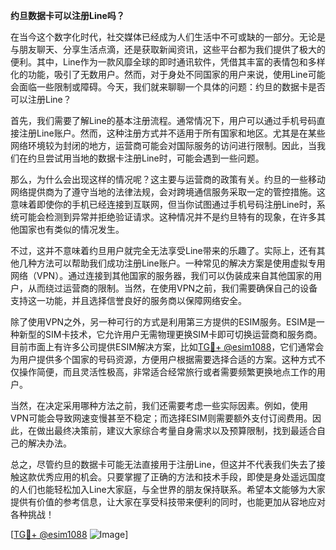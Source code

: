 **约旦数据卡可以注册Line吗？**

在当今这个数字化时代，社交媒体已经成为人们生活中不可或缺的一部分。无论是与朋友聊天、分享生活点滴，还是获取新闻资讯，这些平台都为我们提供了极大的便利。其中，Line作为一款风靡全球的即时通讯软件，凭借其丰富的表情包和多样化的功能，吸引了无数用户。然而，对于身处不同国家的用户来说，使用Line可能会面临一些限制或障碍。今天，我们就来聊聊一个具体的问题：约旦的数据卡是否可以注册Line？

首先，我们需要了解Line的基本注册流程。通常情况下，用户可以通过手机号码直接注册Line账户。然而，这种注册方式并不适用于所有国家和地区。尤其是在某些网络环境较为封闭的地方，运营商可能会对国际服务的访问进行限制。因此，当我们在约旦尝试用当地的数据卡注册Line时，可能会遇到一些问题。

那么，为什么会出现这样的情况呢？这主要与运营商的政策有关。约旦的一些移动网络提供商为了遵守当地的法律法规，会对跨境通信服务采取一定的管控措施。这意味着即使你的手机已经连接到互联网，但当你试图通过手机号码注册Line时，系统可能会检测到异常并拒绝验证请求。这种情况并不是约旦特有的现象，在许多其他国家也有类似的情况发生。

不过，这并不意味着约旦用户就完全无法享受Line带来的乐趣了。实际上，还有其他几种方法可以帮助我们成功注册Line账户。一种常见的解决方案是使用虚拟专用网络（VPN）。通过连接到其他国家的服务器，我们可以伪装成来自其他国家的用户，从而绕过运营商的限制。当然，在使用VPN之前，我们需要确保自己的设备支持这一功能，并且选择信誉良好的服务商以保障网络安全。

除了使用VPN之外，另一种可行的方式是利用第三方提供的ESIM服务。ESIM是一种新型的SIM卡技术，它允许用户无需物理更换SIM卡即可切换运营商和服务商。目前市面上有许多公司提供ESIM解决方案，比如[TG💪+ @esim1088](https://t.me/s/esim1088)，它们通常会为用户提供多个国家的号码资源，方便用户根据需要选择合适的方案。这种方式不仅操作简便，而且灵活性极高，非常适合经常旅行或者需要频繁更换地点工作的用户。

当然，在决定采用哪种方法之前，我们还需要考虑一些实际因素。例如，使用VPN可能会导致网速变慢甚至不稳定；而选择ESIM则需要额外支付订阅费用。因此，在做出最终决策前，建议大家综合考量自身需求以及预算限制，找到最适合自己的解决办法。

总之，尽管约旦的数据卡可能无法直接用于注册Line，但这并不代表我们失去了接触这款优秀应用的机会。只要掌握了正确的方法和技术手段，即使是身处遥远国度的人们也能轻松加入Line大家庭，与全世界的朋友保持联系。希望本文能够为大家提供有价值的参考信息，让大家在享受科技带来便利的同时，也能更加从容地应对各种挑战！

[[TG💪+ @esim1088](https://t.me/s/esim1088) ![Image](https://i.postimg.cc/4NQfJmqS/Snipaste-2025-05-13-00-14-12.png)]